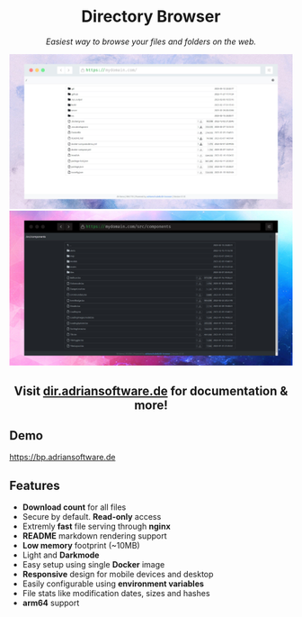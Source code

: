 <div align="center">

# Directory Browser
_Easiest way to browse your files and folders on the web._
<!-- ![](dir-browser.png) -->
![](p1.png)
![](p2.png)

</div>



<h2 align="center">

  Visit [dir.adriansoftware.de](https://dir.adriansoftware.de) for documentation & more! 

</h2>

## Demo

https://bp.adriansoftware.de

## Features
- **Download count** for all files
- Secure by default. **Read-only** access
- Extremly **fast** file serving through **nginx**
- **README** markdown rendering support
- **Low memory** footprint (~10MB)
- Light and **Darkmode**
- Easy setup using single **Docker** image
- **Responsive** design for mobile devices and desktop
- Easily configurable using **environment variables**
- File stats like modification dates, sizes and hashes
- **arm64** support

<!-- 
v1.1
add reaedme markdown thephpleague/commonmark renderer !!cache!!
fix santiaizte inout url 
+ themes bootswatch
-->